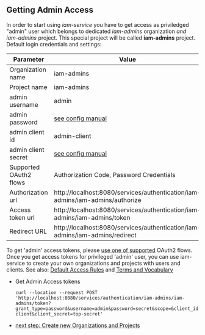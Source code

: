 ## Getting Admin Access

In order to start using *iam-service* you have to get access as priviledged 
"admin" user which belongs to dedicated *iam-admins* organization *and iam-admins* project.
This special project will be called  __iam-admins__ project. Default login credentials and settings:

| Parameter              | Value                                                                         | 
|------------------------|-------------------------------------------------------------------------------|
| Organization name      | iam-admins                                                                    |
| Project name           | iam-admins                                                                    |
| admin username         | admin                                                                         |
| admin password         | [see config manual](01a-standalone-server-config.md)                          |
| admin client id        | admin-client                                                                  |
| admin client secret    | [see config manual](01a-standalone-server-config.md)                          |
| Supported OAuth2 flows | Authorization Code, Password Credentials                                      |
| Authorization url      | http://localhost:8080/services/authentication/iam-admins/iam-admins/authorize |
| Access token url       | http://localhost:8080/services/authentication/iam-admins/iam-admins/token     |
| Redirect URL           | http://localhost:8080/services/authentication/iam-admins/iam-admins/redirect  |

To get 'admin' access tokens, please [use one of supported](IAM-users-manual.md) OAuth2 flows. 
Once you get access tokens for privileged 'admin' user, you can use iam-service to 
create your own organizations and projects with users and clients.
See also: [Default Access Rules](Default-Access-Rules.md) and [Terms and Vocabulary](Terms-and-Vocabulary.md)

* Get Admin Access tokens  
  ```
  curl --location --request POST 'http://localhost:8080/services/authentication/iam-admins/iam-admins/token?grant_type=password&username=admin&password=secret&scope=&client_id=admin-client&client_secret=top-secret'
  ```


* [next step: Create new Organizations and Projects](02b-create-organization-with-admin.md)  
